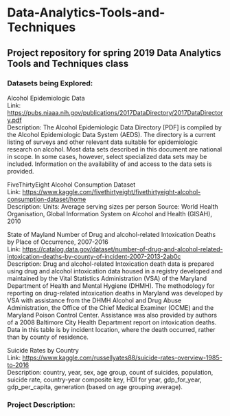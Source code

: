 # Data-Analytics-Tools-and-Techniques
## Project repository for spring 2019 Data Analytics Tools and Techniques class

### Datasets being Explored:  
  Alcohol Epidemiologic Data     
    Link: https://pubs.niaaa.nih.gov/publications/2017DataDirectory/2017DataDirectory.pdf   
    Description:  The Alcohol Epidemiologic Data Directory [PDF] is compiled by the Alcohol Epidemiologic Data System (AEDS). The                           directory is a current listing of surveys and other relevant data suitable for epidemiologic research on alcohol. Most                     data sets described in this document are national in scope. In some cases, however, select specialized data sets may be                   included. Information on the availability of and access to the data sets is provided.   

  FiveThirtyEight Alcohol Consumption Dataset   
    Link: https://www.kaggle.com/fivethirtyeight/fivethirtyeight-alcohol-consumption-dataset/home   
    Description: Units: Average serving sizes per person Source: World Health Organisation, Global Information System on Alcohol and                        Health (GISAH), 2010  
  
  State of Mayland Number of Drug and alcohol-related Intoxication Deaths by Place of Occurrence, 2007-2016   
    Link: https://catalog.data.gov/dataset/number-of-drug-and-alcohol-related-intoxication-deaths-by-county-of-incident-2007-2013-2ab0c   
    Description:    Drug and alcohol-related Intoxication death data is prepared using drug and alcohol intoxication data housed in a                         registry developed and maintained by the Vital Statistics Administration (VSA) of the Maryland                                             Department of Health and Mental Hygiene (DHMH). The methodology for reporting on drug-related intoxication deaths in                       Maryland was developed by VSA with assistance from the DHMH Alcohol and Drug Abuse Administration, the Office of the                       Chief Medical Examiner (OCME) and the Maryland Poison Control Center. Assistance was also provided by authors of a                         2008 Baltimore City Health Department report on intoxication deaths. Data in this table is by incident location, where                     the death occurred, rather than by county of residence.
    
  Suicide Rates by Country  
    Link: https://www.kaggle.com/russellyates88/suicide-rates-overview-1985-to-2016  
    Description: country, year, sex, age group, count of suicides, population, suicide rate, country-year composite key, HDI for year, gdp_for_year, gdp_per_capita, generation (based on age grouping average).  
### Project Description:

